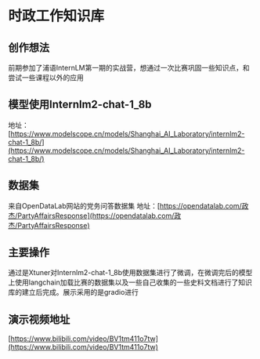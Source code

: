 # 时政工作知识库

## 创作想法
前期参加了浦语InternLM第一期的实战营，想通过一次比赛巩固一些知识点，和尝试一些课程以外的应用

## 模型使用Internlm2-chat-1_8b
地址：[https://www.modelscope.cn/models/Shanghai_AI_Laboratory/internlm2-chat-1_8b/](https://www.modelscope.cn/models/Shanghai_AI_Laboratory/internlm2-chat-1_8b/)

## 数据集
来自OpenDataLab网站的党务问答数据集
地址：[https://opendatalab.com/政杰/PartyAffairsResponse](https://opendatalab.com/政杰/PartyAffairsResponse)

## 主要操作
通过是Xtuner对Internlm2-chat-1_8b使用数据集进行了微调，在微调完后的模型上使用langchain加载比赛的数据集以及一些自己收集的一些史料文档进行了知识库的建立后完成。展示采用的是gradio进行

## 演示视频地址
[https://www.bilibili.com/video/BV1tm411o7tw](https://www.bilibili.com/video/BV1tm411o7tw)
